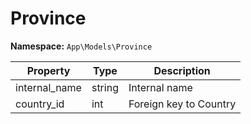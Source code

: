 # Province

**Namespace:** `App\Models\Province`

| Property      | Type   | Description            |
| ------------- | ------ | ---------------------- |
| internal_name | string | Internal name          |
| country_id    | int    | Foreign key to Country |
